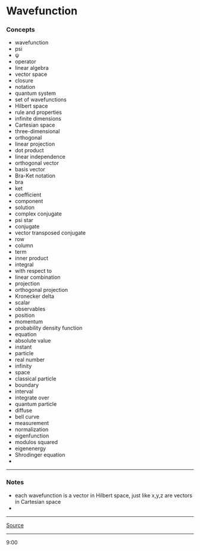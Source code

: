 # Wavefunction

### Concepts

- wavefunction
- psi
- ψ
- operator
- linear algebra
- vector space
- closure
- notation
- quantum system
- set of wavefunctions
- Hilbert space
- rule and properties
- infinite dimensions
- Cartesian space
- three-dimensional
- orthogonal
- linear projection
- dot product
- linear independence
- orthogonal vector
- basis vector
- Bra-Ket notation
- bra
- ket
- coefficient
- component
- solution
- complex conjugate
- psi star
- conjugate
- vector transposed conjugate
- row
- column
- term
- inner product
- integral
- with respect to
- linear combination
- projection
- orthogonal projection
- Kronecker delta
- scalar
- observables
- position
- momentum
- probability density function
- equation
- absolute value
- instant
- particle
- real number
- infinity
- space
- classical particle
- boundary
- interval
- integrate over
- quantum particle
- diffuse
- bell curve
- measurement
- normalization
- eigenfunction
- modulos squared
- eigenenergy
- Shrodinger equation
- 

---

### Notes

- each wavefunction is a vector in Hilbert space, just like x,y,z are vectors in Cartesian space
- 

---

[Source](https://youtu.be/5nyQqOHNFCM)

---

9:00